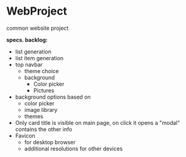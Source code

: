 # WebProject
common website project

**specs. backlog:**
* list generation
* list item generation
* top navbar
	* theme choice
	* background
		* Color picker
		* Pictures
* background options based on 
	* color picker
	* image library
	* themes
* Only card title is visible on main page, on click it opens a "modal" contains the other info
* Favicon
	* for desktop browser
	* additional resolutions for other devices